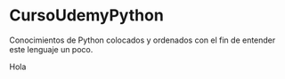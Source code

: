 # CursoUdemyPython
Conocimientos de Python colocados y ordenados con el fin de entender este lenguaje un poco. 

Hola